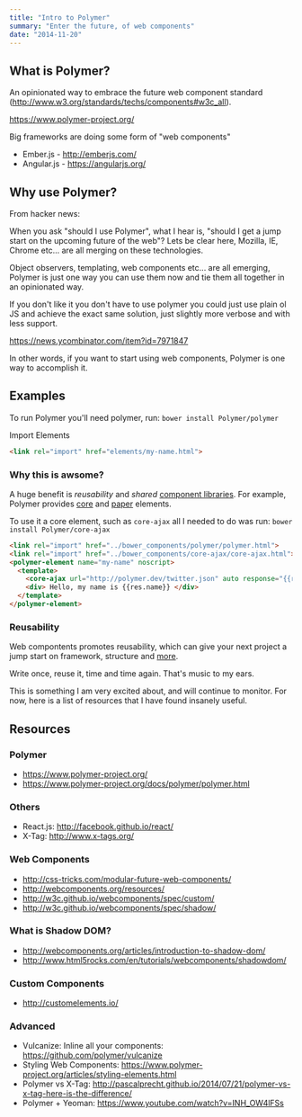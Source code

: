 ```yaml
---
title: "Intro to Polymer"
summary: "Enter the future, of web components"
date: "2014-11-20"
---
```


## What is Polymer?

An opinionated way to embrace the future web component standard (http://www.w3.org/standards/techs/components#w3c_all).

https://www.polymer-project.org/

Big frameworks are doing some form of "web components"

 - Ember.js - http://emberjs.com/
 - Angular.js - https://angularjs.org/

## Why use Polymer?

From hacker news:

When you ask "should I use Polymer", what I hear is, "should I get a jump start on the upcoming future of the web"? Lets be clear here, Mozilla, IE, Chrome etc... are all merging on these technologies.

Object observers, templating, web components etc... are all emerging, Polymer is just one way you can use them now and tie them all together in an opinionated way.

If you don't like it you don't have to use polymer you could just use plain ol JS and achieve the exact same solution, just slightly more verbose and with less support.

https://news.ycombinator.com/item?id=7971847

In other words, if you want to start using web components, Polymer is one way to accomplish it.

## Examples

To run Polymer you'll need polymer, run: `bower install Polymer/polymer`

Import Elements

```html
<link rel="import" href="elements/my-name.html">
```

### Why this is awsome?

A huge benefit is _reusability_ and _shared_ [component libraries](http://customelements.io). For example, Polymer provides [core](https://www.polymer-project.org/docs/elements/core-elements.html)  and [paper](https://www.polymer-project.org/docs/elements/paper-elements.html) elements.

To use it a core element, such as `core-ajax` all I needed to do was run: `bower install Polymer/core-ajax`

```html
<link rel="import" href="../bower_components/polymer/polymer.html">
<link rel="import" href="../bower_components/core-ajax/core-ajax.html">
<polymer-element name="my-name" noscript>
  <template>
    <core-ajax url="http://polymer.dev/twitter.json" auto response="{{res}}"></core-ajax>
    <div> Hello, my name is {{res.name}} </div>
  </template>
</polymer-element>
```

### Reusability

Web compontents promotes reusability, which can give your next project a jump start on framework, structure and [more](http://customelements.io).

Write once, reuse it, time and time again. That's music to my ears.

This is something I am very excited about, and will continue to monitor. For now, here is a list of resources that I have found insanely useful.

## Resources

### Polymer

 - https://www.polymer-project.org/
 - https://www.polymer-project.org/docs/polymer/polymer.html

### Others

 - React.js: http://facebook.github.io/react/
 - X-Tag: http://www.x-tags.org/

### Web Components

 - http://css-tricks.com/modular-future-web-components/
 - http://webcomponents.org/resources/
 - http://w3c.github.io/webcomponents/spec/custom/
 - http://w3c.github.io/webcomponents/spec/shadow/

### What is Shadow DOM?

 - http://webcomponents.org/articles/introduction-to-shadow-dom/
 - http://www.html5rocks.com/en/tutorials/webcomponents/shadowdom/

### Custom Components

 - http://customelements.io/

### Advanced

 - Vulcanize: Inline all your components: https://github.com/polymer/vulcanize
 - Styling Web Components: https://www.polymer-project.org/articles/styling-elements.html
 - Polymer vs X-Tag: http://pascalprecht.github.io/2014/07/21/polymer-vs-x-tag-here-is-the-difference/
 - Polymer + Yeoman: https://www.youtube.com/watch?v=INH_OW4lFSs
